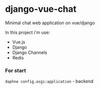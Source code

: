 # django-vue-chat
Minimal chat web application on vue/django

In this project i'm use:
- Vue.js
- Django
- Django Channels
- Redis

### For start
`daphne config.asgi:application` - backend
